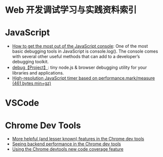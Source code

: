 # Web 开发调试学习与实践资料索引

# JavaScript
- [How to get the most out of the JavaScript console](https://parg.co/b9o): One of the most basic debugging tools in JavaScript is console.log(). The console comes with several other useful methods that can add to a developer’s debugging toolkit.
- [debug【Project】](https://github.com/visionmedia/debug): tiny node.js & browser debugging utility for your libraries and applications.
- [High-resolution JavaScript timer based on performance.mark/measure (461 bytes min+gz)](https://github.com/nolanlawson/marky)

# VSCode

# Chrome Dev Tools
- [More helpful (and lesser known) features in the Chrome dev tools](https://blog.logrocket.com/making-the-most-of-the-chrome-developer-tools-8cac9a206979)
- [Seeing backend performance in the Chrome dev tools](https://blog.logrocket.com/visualizing-backend-performance-in-the-chrome-devtools-bb6fd232540)
- [Using the Chrome devtools new code coverage feature](https://parg.co/b4p)
